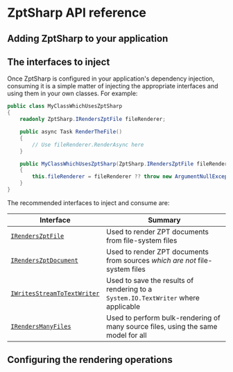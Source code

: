 # ZptSharp API reference

## Adding ZptSharp to your application

## The interfaces to inject

Once ZptSharp is configured in your application's dependency injection, consuming it is a simple matter of injecting the appropriate interfaces and using them in your own classes.  For example:

```csharp
public class MyClassWhichUsesZptSharp
{
    readonly ZptSharp.IRendersZptFile fileRenderer;

    public async Task RenderTheFile()
    {
        // Use fileRenderer.RenderAsync here
    }

    public MyClassWhichUsesZptSharp(ZptSharp.IRendersZptFile fileRenderer)
    {
        this.fileRenderer = fileRenderer ?? throw new ArgumentNullException(nameof(fileRenderer));
    }
}
```

The recommended interfaces to inject and consume are:

| Interface                     | Summary                                                                               |
| ---------                     | -------                                                                               |
| [`IRendersZptFile`]           | Used to render ZPT documents from file-system files                                   |
| [`IRendersZptDocument`]       | Used to render ZPT documents from sources *which are not* file-system files           |
| [`IWritesStreamToTextWriter`] | Used to save the results of rendering to a `System.IO.TextWriter` where applicable    |
| [`IRendersManyFiles`]         | Used to perform bulk-rendering of many source files, using the same model for all     |

[`IRendersZptFile`]: xref:ZptSharp.IRendersZptFile
[`IRendersZptDocument`]: xref:ZptSharp.IRendersZptDocument
[`IWritesStreamToTextWriter`]: xref:ZptSharp.IWritesStreamToTextWriter
[`IRendersManyFiles`]: xref:ZptSharp.BulkRendering.IRendersManyFiles

## Configuring the rendering operations
